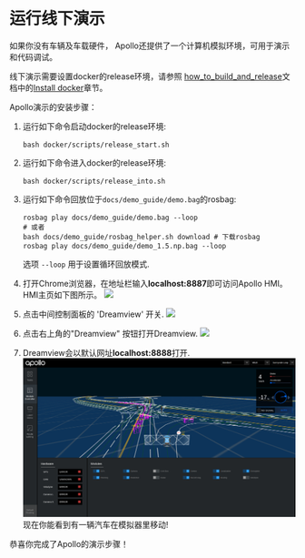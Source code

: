 # 运行线下演示

如果你没有车辆及车载硬件， Apollo还提供了一个计算机模拟环境，可用于演示和代码调试。 

线下演示需要设置docker的release环境，请参照 [how_to_build_and_release](https://github.com/ApolloAuto/apollo/blob/master/docs/howto/how_to_build_and_release.md)文档中的[Install docker](https://github.com/ApolloAuto/apollo/blob/master/docs/howto/how_to_build_and_release.md#docker)章节。

Apollo演示的安装步骤：

1. 运行如下命令启动docker的release环境:

    ```
    bash docker/scripts/release_start.sh
    ```

2. 运行如下命令进入docker的release环境:

    ```
    bash docker/scripts/release_into.sh
    ```

3. 运行如下命令回放位于`docs/demo_guide/demo.bag`的rosbag:

    ```
    rosbag play docs/demo_guide/demo.bag --loop
    # 或者
    bash docs/demo_guide/rosbag_helper.sh download # 下载rosbag
    rosbag play docs/demo_guide/demo_1.5.np.bag --loop
    ```

    选项 `--loop` 用于设置循环回放模式.

4. 打开Chrome浏览器，在地址栏输入**localhost:8887**即可访问Apollo HMI。 HMI主页如下图所示。
    ![](images/start_hmi.png)

5. 点击中间控制面板的 'Dreamview' 开关.
    ![](images/dreamview_enable.png)

6. 点击右上角的"Dreamview" 按钮打开Dreamview.
    ![](images/dreamview_launch.png)

7. Dreamview会以默认网址**localhost:8888**打开.
    ![](images/dv_trajectory.png)现在你能看到有一辆汽车在模拟器里移动!

恭喜你完成了Apollo的演示步骤！
